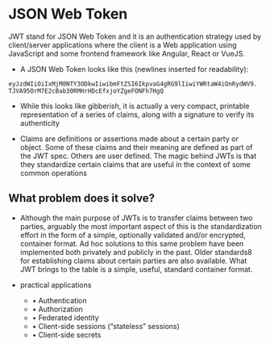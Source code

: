# JSON Web Token
JWT stand for JSON Web Token and it is an authentication strategy used by client/server applications where the client is a Web application using JavaScript and some frontend framework like Angular, React or VueJS.
  
- A JSON Web Token looks like this (newlines inserted for readability):
```eyJhbGciOiJIUzI1NiIsInR5cCI6IkpXVCJ9.
eyJzdWIiOiIxMjM0NTY3ODkwIiwibmFtZSI6IkpvaG4gRG9lIiwiYWRtaW4iOnRydWV9.
TJVA95OrM7E2cBab30RMHrHDcEfxjoYZgeFONFh7HgQ

```
- While this looks like gibberish, it is actually a very compact, printable representation of a series
of claims, along with a signature to verify its authenticity

- Claims are definitions or assertions made about a certain party or object. Some of these claims
and their meaning are defined as part of the JWT spec. Others are user defined. The magic
behind JWTs is that they standardize certain claims that are useful in the context of some common
operations 
## What problem does it solve?
- Although the main purpose of JWTs is to transfer claims between two parties, arguably the most
important aspect of this is the standardization effort in the form of a simple, optionally validated
and/or encrypted, container format. Ad hoc solutions to this same problem have been implemented
both privately and publicly in the past. Older standards8
for establishing claims about certain
parties are also available. What JWT brings to the table is a simple, useful, standard container
format.

- practical applications
    - • Authentication
    - • Authorization
    - • Federated identity
    - • Client-side sessions (“stateless” sessions)
    - • Client-side secrets